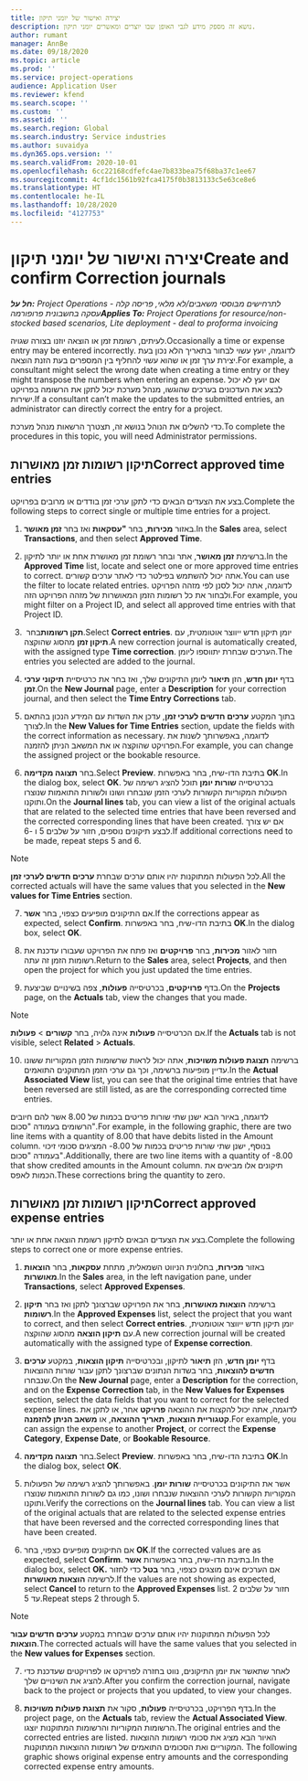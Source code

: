 ```yaml
---
title: יצירה ואישור של יומני תיקון
description: נושא זה מספק מידע לגבי האופן שבו יוצרים ומאשרים יומני תיקון.
author: rumant
manager: AnnBe
ms.date: 09/18/2020
ms.topic: article
ms.prod: ''
ms.service: project-operations
audience: Application User
ms.reviewer: kfend
ms.search.scope: ''
ms.custom: ''
ms.assetid: ''
ms.search.region: Global
ms.search.industry: Service industries
ms.author: suvaidya
ms.dyn365.ops.version: ''
ms.search.validFrom: 2020-10-01
ms.openlocfilehash: 6cc22168cdfefc4ae7b833bea75f68ba37c1ee67
ms.sourcegitcommit: 4cf1dc1561b92fca4175f0b3813133c5e63ce8e6
ms.translationtype: HT
ms.contentlocale: he-IL
ms.lasthandoff: 10/28/2020
ms.locfileid: "4127753"
---
```

# <a name="create-and-confirm-correction-journals"></a><span data-ttu-id="ea185-103">יצירה ואישור של יומני תיקון</span><span class="sxs-lookup"><span data-stu-id="ea185-103">Create and confirm Correction journals</span></span>

<span data-ttu-id="ea185-104">_**חל על:** Project Operations לתרחישים מבוססי משאבים/לא מלאי, פריסה קלה - עסקה בחשבונית פרופורמה_</span><span class="sxs-lookup"><span data-stu-id="ea185-104">_**Applies To:** Project Operations for resource/non-stocked based scenarios, Lite deployment - deal to proforma invoicing_</span></span>

<span data-ttu-id="ea185-105">לעיתים, רשומת זמן או הוצאה יוזנו בצורה שגויה.</span><span class="sxs-lookup"><span data-stu-id="ea185-105">Occasionally a time or expense entry may be entered incorrectly.</span></span> <span data-ttu-id="ea185-106">לדוגמה, יועץ עשוי לבחור בתאריך הלא נכון בעת יצירת ערך זמן או שהוא עשוי להחליף בין המספרים בעת הזנת הוצאה.</span><span class="sxs-lookup"><span data-stu-id="ea185-106">For example, a consultant might select the wrong date when creating a time entry or they might transpose the numbers when entering an expense.</span></span> <span data-ttu-id="ea185-107">אם יועץ לא יכול לבצע את העדכונים בערכים שהוגשו, מנהל מערכת יכול לתקן את הרשומה בפרויקט ישירות.</span><span class="sxs-lookup"><span data-stu-id="ea185-107">If a consultant can’t make the updates to the submitted entries, an administrator can directly correct the entry for a project.</span></span>

<span data-ttu-id="ea185-108">כדי להשלים את הנוהל בנושא זה, תצטרך הרשאות מנהל מערכת.</span><span class="sxs-lookup"><span data-stu-id="ea185-108">To complete the procedures in this topic, you will need Administrator permissions.</span></span>

## <a name="correct-approved-time-entries"></a><span data-ttu-id="ea185-109">תיקון רשומות זמן מאושרות</span><span class="sxs-lookup"><span data-stu-id="ea185-109">Correct approved time entries</span></span>     

<span data-ttu-id="ea185-110">בצע את הצעדים הבאים כדי לתקן ערכי זמן בודדים או מרובים בפרויקט.</span><span class="sxs-lookup"><span data-stu-id="ea185-110">Complete the following steps to correct single or multiple time entries for a project.</span></span>

1. <span data-ttu-id="ea185-111">באזור **מכירות**, בחר **"עסקאות** ואז בחר **זמן מאושר**.</span><span class="sxs-lookup"><span data-stu-id="ea185-111">In the **Sales** area, select **Transactions**, and then select **Approved Time**.</span></span> 

2. <span data-ttu-id="ea185-112">ברשימת **זמן מאושר**, אתר ובחר רשומת זמן מאושרת אחת או יותר לתיקון.</span><span class="sxs-lookup"><span data-stu-id="ea185-112">In the **Approved Time** list, locate and select one or more approved time entries to correct.</span></span> <span data-ttu-id="ea185-113">אתה יכול להשתמש בפילטר כדי לאתר ערכים קשורים.</span><span class="sxs-lookup"><span data-stu-id="ea185-113">You can use the filter to locate related entries.</span></span> <span data-ttu-id="ea185-114">לדוגמה, אתה יכול לסנן לפי מזהה הפרויקט ולבחור את כל רשומות הזמן המאושרות של מזהה הפרויקט הזה.</span><span class="sxs-lookup"><span data-stu-id="ea185-114">For example, you might filter on a Project ID, and select all approved time entries with that Project ID.</span></span>

3. <span data-ttu-id="ea185-115">בחר **‏‎תקן רשומות**.</span><span class="sxs-lookup"><span data-stu-id="ea185-115">Select **Correct entries**.</span></span> <span data-ttu-id="ea185-116">יומן תיקון חדש ייווצר אוטומטית, עם **תיקון זמן** מהסוג שהוקצה.</span><span class="sxs-lookup"><span data-stu-id="ea185-116">A new correction journal is automatically created, with the assigned type **Time correction**.</span></span> <span data-ttu-id="ea185-117">הערכים שבחרת יתווספו ליומן.</span><span class="sxs-lookup"><span data-stu-id="ea185-117">The entries you selected are added to the journal.</span></span> 

4. <span data-ttu-id="ea185-118">בדף **יומן חדש**, הזן **תיאור** ליומן התיקונים שלך, ואז בחר את כרטיסיית **תיקוני ערכי זמן**.</span><span class="sxs-lookup"><span data-stu-id="ea185-118">On the **New Journal** page, enter a **Description** for your correction journal, and then select the **Time Entry Corrections** tab.</span></span>  

5. <span data-ttu-id="ea185-119">בתוך המקטע **ערכים חדשים לערכי זמן**, עדכן את השדות עם המידע הנכון בהתאם לצורך.</span><span class="sxs-lookup"><span data-stu-id="ea185-119">In the **New Values for Time Entries** section, update the fields with the correct information as necessary.</span></span> <span data-ttu-id="ea185-120">לדוגמה, באפשרותך לשנות את הפרויקט שהוקצה או את המשאב הניתן להזמנה.</span><span class="sxs-lookup"><span data-stu-id="ea185-120">For example, you can change the assigned project or the bookable resource.</span></span>

6. <span data-ttu-id="ea185-121">בחר **תצוגה מקדימה**.</span><span class="sxs-lookup"><span data-stu-id="ea185-121">Select **Preview**.</span></span> <span data-ttu-id="ea185-122">בתיבת הדו-שיח, בחר באפשרות **OK**.</span><span class="sxs-lookup"><span data-stu-id="ea185-122">In the dialog box, select **OK**.</span></span> <span data-ttu-id="ea185-123">בכרטיסייה **שורות יומן** תוכל להציג רשימה של הפעולות המקוריות הקשורות לערכי הזמן שנבחרו ושונו ולשורות התואמות שנוצרו ותוקנו.</span><span class="sxs-lookup"><span data-stu-id="ea185-123">On the **Journal lines** tab, you can view a list of the original actuals that are related to the selected time entries that have been reversed and the corrected corresponding lines that have been created.</span></span> <span data-ttu-id="ea185-124">אם יש צורך לבצע תיקונים נוספים, חזור על שלבים 5 ו -6.</span><span class="sxs-lookup"><span data-stu-id="ea185-124">If additional corrections need to be made, repeat steps 5 and 6.</span></span> 

> [!NOTE]
> <span data-ttu-id="ea185-125">לכל הפעולות המתוקנות יהיו אותם ערכים שבחרת **ערכים חדשים לערכי זמן**.</span><span class="sxs-lookup"><span data-stu-id="ea185-125">All the corrected actuals will have the same values that you selected in the **New values for Time Entries** section.</span></span>

7. <span data-ttu-id="ea185-126">אם התיקונים מופיעים כצפוי, בחר **אשר**.</span><span class="sxs-lookup"><span data-stu-id="ea185-126">If the corrections appear as expected, select **Confirm**.</span></span> <span data-ttu-id="ea185-127">בתיבת הדו-שיח, בחר באפשרות **OK**.</span><span class="sxs-lookup"><span data-stu-id="ea185-127">In the dialog box, select **OK**.</span></span>

8. <span data-ttu-id="ea185-128">חזור לאזור **מכירות**, בחר **פרויקטים** ואז פתח את הפרויקט שעבורו עדכנת את רשומות הזמן זה עתה.</span><span class="sxs-lookup"><span data-stu-id="ea185-128">Return to the **Sales** area, select **Projects**, and then open the project for which you just updated the time entries.</span></span> 

9. <span data-ttu-id="ea185-129">בדף **פרויקטים**, בכרטיסייה **פעולות**, צפה בשינויים שביצעת.</span><span class="sxs-lookup"><span data-stu-id="ea185-129">On the **Projects** page, on the **Actuals** tab, view the changes that you made.</span></span> 

> [!NOTE]
> <span data-ttu-id="ea185-130">אם הכרטיסייה **פעולות** אינה גלויה, בחר **קשורים** > **פעולות**.</span><span class="sxs-lookup"><span data-stu-id="ea185-130">If the **Actuals** tab is not visible, select **Related** > **Actuals**.</span></span>  

10. <span data-ttu-id="ea185-131">ברשימה **תצוגת פעולות משויכות**, אתה יכול לראות שרשומות הזמן המקוריות ששונו עדיין מופיעות ברשימה, וכך גם ערכי הזמן המתוקנים התואמים.</span><span class="sxs-lookup"><span data-stu-id="ea185-131">In the **Actual Associated View** list, you can see that the original time entries that have been reversed are still listed, as are the corresponding corrected time entries.</span></span> 

<span data-ttu-id="ea185-132">לדוגמה, באיור הבא ישנן שתי שורות פריטים בכמות של 8.00 אשר להם חיובים הרשומים בעמודה "סכום".</span><span class="sxs-lookup"><span data-stu-id="ea185-132">For example, in the following graphic, there are two line items with a quantity of 8.00 that have debits listed in the Amount column.</span></span> <span data-ttu-id="ea185-133">בנוסף, ישנן שתי שורות פריטים בכמות של 8.00- המציגים סכומי זיכוי בעמודה "סכום".</span><span class="sxs-lookup"><span data-stu-id="ea185-133">Additionally, there are two line items with a quantity of -8.00 that show credited amounts in the Amount column.</span></span> <span data-ttu-id="ea185-134">תיקונים אלו מביאים את הכמות לאפס.</span><span class="sxs-lookup"><span data-stu-id="ea185-134">These corrections bring the quantity to zero.</span></span>

 
## <a name="correct-approved-expense-entries"></a><span data-ttu-id="ea185-135">תיקון רשומות זמן מאושרות</span><span class="sxs-lookup"><span data-stu-id="ea185-135">Correct approved expense entries</span></span>

<span data-ttu-id="ea185-136">בצע את הצעדים הבאים לתיקון רשומת הוצאה אחת או יותר.</span><span class="sxs-lookup"><span data-stu-id="ea185-136">Complete the following steps to correct one or more expense entries.</span></span> 

1. <span data-ttu-id="ea185-137">באזור **מכירות**, בחלונית הניווט השמאלית, מתחת **עסקאות**, בחר **הוצאות מאושרות**.</span><span class="sxs-lookup"><span data-stu-id="ea185-137">In the **Sales** area, in the left navigation pane, under **Transactions**, select **Approved Expenses**.</span></span>

2. <span data-ttu-id="ea185-138">ברשימה **הוצאות מאושרות**, בחר את הפרויקט שברצונך לתקן ואז בחר **תיקון רשומות**.</span><span class="sxs-lookup"><span data-stu-id="ea185-138">In the **Approved Expenses** list, select the project that you want to correct, and then select **Correct entries**.</span></span> <span data-ttu-id="ea185-139">יומן תיקון חדש ייווצר אוטומטית, עם **תיקון הוצאה** מהסוג שהוקצה.</span><span class="sxs-lookup"><span data-stu-id="ea185-139">A new correction journal will be created automatically with the assigned type of **Expense correction**.</span></span> 

3. <span data-ttu-id="ea185-140">בדף **יומן חדש**, הזן **תיאור** לתיקון, ובכרטיסייה **תיקון הוצאות**, במקטע **ערכים חדשים להוצאות**, בחר בשדות הנתונים שברצונך לתקן עבור שורות ההוצאות שנבחרו.</span><span class="sxs-lookup"><span data-stu-id="ea185-140">On the **New Journal** page, enter a **Description** for the correction, and on the **Expense Correction** tab, in the **New Values for Expenses** section, select the data fields that you want to correct for the selected expense lines.</span></span> <span data-ttu-id="ea185-141">לדוגמה, אתה יכול להקצות את ההוצאה **פרויקט** אחר, או לתקן את **קטגוריית הוצאות**, **תאריך ההוצאה**, או **משאב הניתן להזמנה**.</span><span class="sxs-lookup"><span data-stu-id="ea185-141">For example, you can assign the expense to another **Project**, or correct the **Expense Category**, **Expense Date**, or **Bookable Resource**.</span></span>

4. <span data-ttu-id="ea185-142">בחר **תצוגה מקדימה**.</span><span class="sxs-lookup"><span data-stu-id="ea185-142">Select **Preview**.</span></span> <span data-ttu-id="ea185-143">בתיבת הדו-שיח, בחר באפשרות **OK**.</span><span class="sxs-lookup"><span data-stu-id="ea185-143">In the dialog box, select **OK**.</span></span> 

5. <span data-ttu-id="ea185-144">אשר את התיקונים בכרטיסייה **שורות יומן**. באפשרותך להציג רשימה של הפעולות המקוריות הקשורות לערכי ההוצאות שנבחרו ושונו, כמו גם לשורות התואמות שנוצרו ותוקנו.</span><span class="sxs-lookup"><span data-stu-id="ea185-144">Verify the corrections on the **Journal lines** tab. You can view a list of the original actuals that are related to the selected expense entries that have been reversed and the corrected corresponding lines that have been created.</span></span>

6. <span data-ttu-id="ea185-145">אם התיקונים מופיעים כצפוי, בחר **OK**.</span><span class="sxs-lookup"><span data-stu-id="ea185-145">If the corrected values are as expected, select **Confirm**.</span></span> <span data-ttu-id="ea185-146">בתיבת הדו-שיח, בחר באפשרות **אשר**.</span><span class="sxs-lookup"><span data-stu-id="ea185-146">In the dialog box, select **OK.**</span></span> <span data-ttu-id="ea185-147">אם הערכים אינם מוצגים כצפוי, בחר **בטל** כדי לחזור לרשימה **הוצאות מאושרות**.</span><span class="sxs-lookup"><span data-stu-id="ea185-147">If the values are not showing as expected, select **Cancel** to return to the **Approved Expenses** list.</span></span> <span data-ttu-id="ea185-148">חזור על שלבים 2 עד 5.</span><span class="sxs-lookup"><span data-stu-id="ea185-148">Repeat steps 2 through 5.</span></span> 

> [!NOTE]
> <span data-ttu-id="ea185-149">לכל הפעולות המתוקנות יהיו אותם ערכים שבחרת במקטע **ערכים חדשים עבור הוצאות**.</span><span class="sxs-lookup"><span data-stu-id="ea185-149">The corrected actuals will have the same values that you selected in the **New values for Expenses** section.</span></span>

7. <span data-ttu-id="ea185-150">לאחר שתאשר את יומן התיקונים, נווט בחזרה לפרויקט או לפרויקטים שעדכנת כדי להציג את השינויים שלך.</span><span class="sxs-lookup"><span data-stu-id="ea185-150">After you confirm the correction journal, navigate back to the project or projects that you updated, to view your changes.</span></span>  

8. <span data-ttu-id="ea185-151">בדף הפרויקט, בכרטיסייה **פעולות**, סקור את **תצוגת פעולות משויכות**.</span><span class="sxs-lookup"><span data-stu-id="ea185-151">In the project page, on the **Actuals** tab, review the **Actual Associated View**.</span></span> <span data-ttu-id="ea185-152">הרשומות המקוריות והרשומות המתוקנות יוצגו.</span><span class="sxs-lookup"><span data-stu-id="ea185-152">The original entries and the corrected entries are listed.</span></span> <span data-ttu-id="ea185-153">האיור הבא מציג את סכומי רשומות ההוצאות המקוריים ואת הסכומים התואמים של רשומות ההוצאות המתוקנות. </span><span class="sxs-lookup"><span data-stu-id="ea185-153">The following graphic shows original expense entry amounts and the corresponding corrected expense entry amounts.</span></span> 


